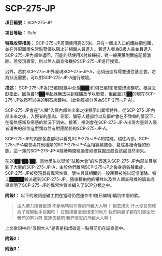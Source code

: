 # SCP-275-JP

**項目編號：** SCP-275-JP

**項目等級：** Safe

**特殊收容措施：** SCP-275-JP周圍使用高2.5米、只有一個出入口的鐵絲網包圍，並在外配置兩名常駐警備以阻止非相關人員進入。若進入者為D級人員並且進入SCP-275-JP內部並返回，可能的話使用X射線掃描，對一般民眾則實施記憶消除。若發現異常，則以無人調查飛機於SCP-275-JP進行搜索。

另外，若於SCP-275-JP外發現SCP-275-JP-A，必須迅速奪得並送往基金會。若為狀況需要，可以對SCP-275-JP-A進行破壞。

**描述：** SCP-275-JP為[已编辑]縣中全長███米的[已编辑]廢棄煤炭礦坑。根據文獻指出，因為自18██年起就無法採到煤礦故予以廢棄，但截至20██的現在SCP-275-JP依然可以採的到石炭礦物。（此物質被分类為SCP-275-JP-A）。

SCP-275-JP會在“人類”入侵內部並出來之後顯示出異常特性。從SCP-275-JP內部出來之後，入侵者的肌肉、骨頭、腦等人體部位以及軀幹會在不致命的情況下，在毫無感知及痛感的狀況下消失。接著，推測會在SCP-275-JP-A出現大量與入侵者消失的部位造型類似並有對應關係的SCP-275-JP-A。

SCP-275-JP的内部各處都可以看見SCP-275-JP-A的蹤跡。越往內部，SCP-275-JP-A越會與其他種類的SCP-275-JP-A互相纏繞結合、變成各種奇怪的形態。這一類的SCP-275-JP-A隨著時間經過會如被採掘走般從該處自然消失。

在20██/██/██，當地學生以舉辦“試膽大會”的名義進入SCP-275-JP內部並目擊到了大量的SCP-275-JP-A，由於他們離開SCP-275-JP之後身患各種重症，SCP-275-JP被發現具有異常性質。學生與其相關的一般民眾被施以記憶消除、特工█████被派遣到SCP-275-JP。隨後藉由他的犧牲以及無人調查飛機的調查成果查明了SCP-275-JP的異常性質並編入了SCP分類之中。

**附錄1：** 
以下的歌詞是礦工們在當時仍然運作中的[已编辑]礦坑中唱的歌。


> 注入腕力揮舞鋤頭 不斷地喀啦作響的母親大人啊！
擦去煤灰 汗水便會閃耀 為了煤碳動手挖掘吧！
在飄揚著滾滾煤煙的地方 我們與妻子都在引頸企盼
我們的努力呀 直達天聽吧 我們沉眠的母親大人啊！
> 

上文歌詞中的“母親大人”是否是指煤碳這一點目前仍在調查當中。

**附錄2：** 


**附錄3：** 


